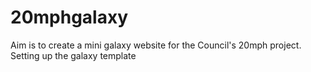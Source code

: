 # 20mphgalaxy
Aim is to create a mini galaxy website for the Council's 20mph project.
Setting up the galaxy template
